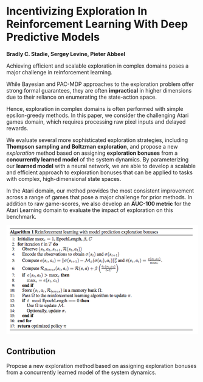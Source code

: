 # Incentivizing Exploration In Reinforcement Learning With Deep Predictive Models

**Bradly C. Stadie, Sergey Levine, Pieter Abbeel**

Achieving efficient and scalable exploration in complex domains poses a major challenge in reinforcement learning. 

While Bayesian and PAC-MDP approaches to the exploration problem offer strong formal guarantees, they are often **impractical** in higher dimensions due to their reliance on enumerating the state-action space. 

Hence, exploration in complex domains is often performed with simple epsilon-greedy methods. 
In this paper, we consider the challenging Atari games domain, which requires processing raw pixel inputs and delayed rewards. 

We evaluate several more sophisticated exploration strategies, including **Thompson sampling and Boltzman exploration**, and propose a new *exploration* method based on assigning **exploration bonuses** from a **concurrently learned model** of the system dynamics. By parameterizing our **learned model** with a neural network, we are able to develop a scalable and efficient approach to exploration bonuses that can be applied to tasks with complex, high-dimensional state spaces. 

In the Atari domain, our method provides the most consistent improvement across a range of games that pose a major challenge for prior methods. In addition to raw game-scores, we also develop an **AUC-100 metric** for the Atari Learning domain to evaluate the impact of exploration on this benchmark.

![](images/incentizing.png)

## Contribution
Propose a new exploration method based on assigning exploration bonuses from a concurrently learned model of the system dynamics.
